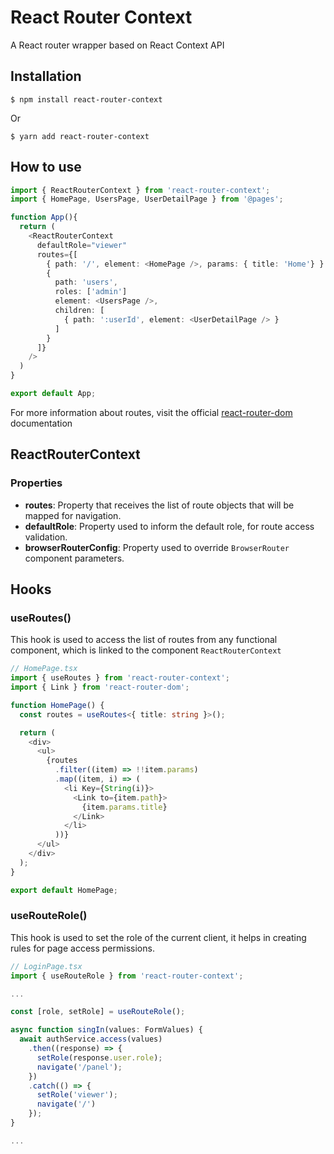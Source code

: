 # React Router Context

A React router wrapper based on React Context API

## Installation

```shell
$ npm install react-router-context
```
Or
```shell
$ yarn add react-router-context
```

## How to use

```ts
import { ReactRouterContext } from 'react-router-context';
import { HomePage, UsersPage, UserDetailPage } from '@pages';

function App(){
  return (
    <ReactRouterContext
      defaultRole="viewer"
      routes={[
        { path: '/', element: <HomePage />, params: { title: 'Home'} }
        {
          path: 'users',
          roles: ['admin']
          element: <UsersPage />,
          children: [
            { path: ':userId', element: <UserDetailPage /> }
          ]
        }
      ]}
    />
  )
}

export default App;
```

For more information about routes, visit the official [react-router-dom](https://reactrouter.com/docs/en/v6/getting-started/overview) documentation

## ReactRouterContext

### Properties

- <b>routes</b>: Property that receives the list of route objects that will be mapped for navigation.
- <b>defaultRole</b>: Property used to inform the default role, for route access validation.
- <b>browserRouterConfig</b>: Property used to override `BrowserRouter` component parameters.

## Hooks

### useRoutes()

This hook is used to access the list of routes from any functional component, which is linked to the component `ReactRouterContext`

```ts
// HomePage.tsx
import { useRoutes } from 'react-router-context';
import { Link } from 'react-router-dom';

function HomePage() {
  const routes = useRoutes<{ title: string }>();

  return (
    <div>
      <ul>
        {routes
          .filter((item) => !!item.params)
          .map((item, i) => (
            <li Key={String(i)}>
              <Link to={item.path}>
                {item.params.title}
              </Link>
            </li>
          ))}
      </ul>
    </div>
  );
}

export default HomePage;
```

### useRouteRole()

This hook is used to set the role of the current client, it helps in creating rules for page access permissions.

```ts
// LoginPage.tsx
import { useRouteRole } from 'react-router-context';

...

const [role, setRole] = useRouteRole();

async function singIn(values: FormValues) {
  await authService.access(values)
    .then((response) => {
      setRole(response.user.role);
      navigate('/panel');
    })
    .catch(() => {
      setRole('viewer');
      navigate('/')
    });
}

...

```

